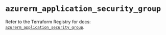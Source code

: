 # `azurerm_application_security_group`

Refer to the Terraform Registry for docs: [`azurerm_application_security_group`](https://registry.terraform.io/providers/hashicorp/azurerm/4.47.0/docs/resources/application_security_group).
